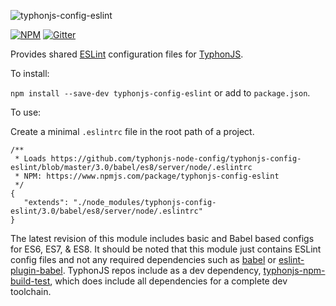 ![typhonjs-config-eslint](http://i.imgur.com/mO59UgG.png)

[![NPM](https://img.shields.io/npm/v/typhonjs-config-eslint.svg?label=npm)](https://www.npmjs.com/package/typhonjs-config-eslint)
[![Gitter](https://img.shields.io/gitter/room/typhonjs/TyphonJS.svg)](https://gitter.im/typhonjs/TyphonJS)

Provides shared [ESLint](http://eslint.org/) configuration files for [TyphonJS](https://typhonjs.io). 

To install:

`npm install --save-dev typhonjs-config-eslint` or add to `package.json`.

To use:

Create a minimal `.eslintrc` file in the root path of a project.

```
/**
 * Loads https://github.com/typhonjs-node-config/typhonjs-config-eslint/blob/master/3.0/babel/es8/server/node/.eslintrc
 * NPM: https://www.npmjs.com/package/typhonjs-config-eslint
 */
{
   "extends": "./node_modules/typhonjs-config-eslint/3.0/babel/es8/server/node/.eslintrc"
}
```

The latest revision of this module includes basic and Babel based configs for ES6, ES7, & ES8. It should be noted that this module just contains ESLint config files and not any required dependencies such as [babel](https://www.npmjs.com/package/babel) or [eslint-plugin-babel](https://www.npmjs.com/package/eslint-plugin-babel). TyphonJS repos include as a dev dependency, [typhonjs-npm-build-test](https://www.npmjs.com/package/typhonjs-npm-build-test), which does include all dependencies for a complete dev toolchain.
